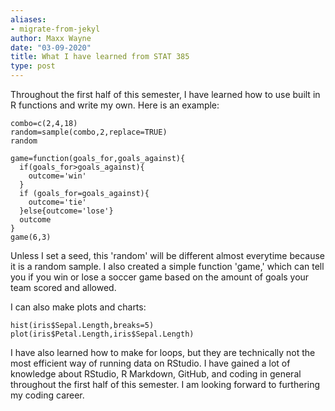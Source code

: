 ```yaml
---
aliases:
- migrate-from-jekyl
author: Maxx Wayne
date: "03-09-2020"
title: What I have learned from STAT 385
type: post
---
```

Throughout the first half of this semester, I have learned how to use built in R functions and write my own. Here is an example:

```{r}
combo=c(2,4,18)
random=sample(combo,2,replace=TRUE)
random

game=function(goals_for,goals_against){
  if(goals_for>goals_against){
    outcome='win'
  }
  if (goals_for=goals_against){
    outcome='tie'
  }else{outcome='lose'}
  outcome
}
game(6,3)
```

Unless I set a seed, this 'random' will be different almost everytime because it is a random sample. I also created a simple function 'game,' which can tell you if you win or lose a soccer game based on the amount of goals your team scored and allowed.

I can also make plots and charts:

```{r}
hist(iris$Sepal.Length,breaks=5)
plot(iris$Petal.Length,iris$Sepal.Length)
```

I have also learned how to make for loops, but they are technically not the most efficient way of running data on RStudio. I have gained a lot of knowledge about RStudio, R Markdown, GitHub, and coding in general throughout the first half of this semester. I am looking forward to furthering my coding career.


